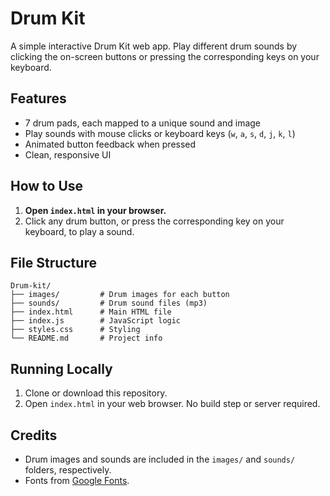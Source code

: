 # Drum Kit

A simple interactive Drum Kit web app. Play different drum sounds by clicking the on-screen buttons or pressing the corresponding keys on your keyboard.

## Features
- 7 drum pads, each mapped to a unique sound and image
- Play sounds with mouse clicks or keyboard keys (`w`, `a`, `s`, `d`, `j`, `k`, `l`)
- Animated button feedback when pressed
- Clean, responsive UI

## How to Use
1. **Open `index.html` in your browser.**
2. Click any drum button, or press the corresponding key on your keyboard, to play a sound.

## File Structure
```
Drum-kit/
├── images/         # Drum images for each button
├── sounds/         # Drum sound files (mp3)
├── index.html      # Main HTML file
├── index.js        # JavaScript logic
├── styles.css      # Styling
└── README.md       # Project info
```

## Running Locally
1. Clone or download this repository.
2. Open `index.html` in your web browser. No build step or server required.

## Credits
- Drum images and sounds are included in the `images/` and `sounds/` folders, respectively.
- Fonts from [Google Fonts](https://fonts.google.com/).
